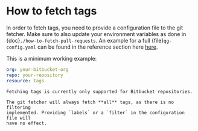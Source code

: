 # How to fetch tags

In order to fetch tags, you need to provide a configuration file to the git fetcher. Make sure to also update your environment variables as done in {doc}`./how-to-fetch-pull-requests`. An example for a full {file}`qg-config.yaml` can be found in the reference section here [here](../reference/git-fetcher-reference.md).

This is a minimum working example:

```yaml
org: your-bitbucket-org
repo: your-repository
resource: tags
```

```{warning}
Fetching tags is currently only supported for Bitbucket repositories.
```

```{note}
The git fetcher will always fetch **all** tags, as there is no filtering
implemented. Providing `labels` or a `filter` in the configuration file will
have no effect.
```
